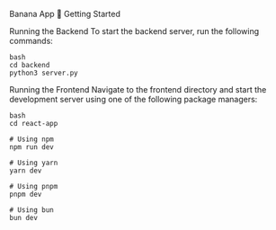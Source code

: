 Banana App
🚀 Getting Started

Running the Backend
To start the backend server, run the following commands:

```
bash
cd backend
python3 server.py 
```
Running the Frontend
Navigate to the frontend directory and start the development server using one of the following package managers:

```
bash
cd react-app

# Using npm
npm run dev 

# Using yarn
yarn dev

# Using pnpm
pnpm dev

# Using bun
bun dev
